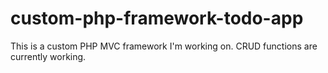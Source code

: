 # custom-php-framework-todo-app

This is a custom PHP MVC framework I'm working on. CRUD functions are currently working.

